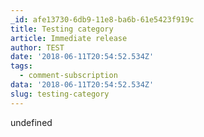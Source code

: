 ```yaml
---
_id: afe13730-6db9-11e8-ba6b-61e5423f919c
title: Testing category
article: Immediate release
author: TEST
date: '2018-06-11T20:54:52.534Z'
tags:
  - comment-subscription
data: '2018-06-11T20:54:52.534Z'
slug: testing-category
---
```

undefined
